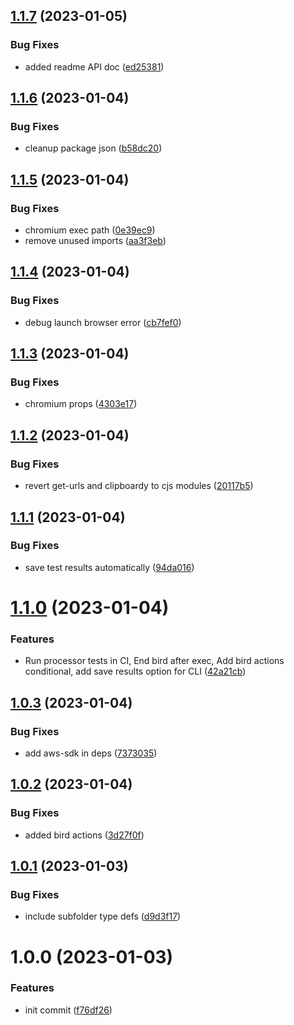 ## [1.1.7](https://github.com/Owloops/flybird/compare/v1.1.6...v1.1.7) (2023-01-05)


### Bug Fixes

* added readme API doc ([ed25381](https://github.com/Owloops/flybird/commit/ed25381c8d564e53ad3738b972c9d3b5a9a96883))

## [1.1.6](https://github.com/Owloops/flybird/compare/v1.1.5...v1.1.6) (2023-01-04)


### Bug Fixes

* cleanup package json ([b58dc20](https://github.com/Owloops/flybird/commit/b58dc206301d73e1fc84843b98ab1f4132b39faa))

## [1.1.5](https://github.com/Owloops/flybird/compare/v1.1.4...v1.1.5) (2023-01-04)


### Bug Fixes

* chromium exec path ([0e39ec9](https://github.com/Owloops/flybird/commit/0e39ec9617641b569ce60cadf6575c0012b49e1b))
* remove unused imports ([aa3f3eb](https://github.com/Owloops/flybird/commit/aa3f3eb11158f1a833c88e702bba878bb748eb0b))

## [1.1.4](https://github.com/Owloops/flybird/compare/v1.1.3...v1.1.4) (2023-01-04)


### Bug Fixes

* debug launch browser error ([cb7fef0](https://github.com/Owloops/flybird/commit/cb7fef0bcc40aeebac8e8053a5f330e039e69d47))

## [1.1.3](https://github.com/Owloops/flybird/compare/v1.1.2...v1.1.3) (2023-01-04)


### Bug Fixes

* chromium props ([4303e17](https://github.com/Owloops/flybird/commit/4303e1702b024955e4da3fd60b5a7697f827a4a0))

## [1.1.2](https://github.com/Owloops/flybird/compare/v1.1.1...v1.1.2) (2023-01-04)


### Bug Fixes

* revert get-urls and clipboardy to cjs modules ([20117b5](https://github.com/Owloops/flybird/commit/20117b527b0e12d732d3e71f34370ee8eb735089))

## [1.1.1](https://github.com/Owloops/flybird/compare/v1.1.0...v1.1.1) (2023-01-04)


### Bug Fixes

* save test results automatically ([94da016](https://github.com/Owloops/flybird/commit/94da01683edbfcd7c62e535032964ffdbd83663b))

# [1.1.0](https://github.com/Owloops/owloops-flybird/compare/v1.0.3...v1.1.0) (2023-01-04)


### Features

* Run processor tests in CI, End bird after exec, Add bird actions conditional, add save results option for CLI ([42a21cb](https://github.com/Owloops/owloops-flybird/commit/42a21cb9df4db12108fd8d3daea987f29a6101be))

## [1.0.3](https://github.com/Owloops/owloops-flybird/compare/v1.0.2...v1.0.3) (2023-01-04)


### Bug Fixes

* add aws-sdk in deps ([7373035](https://github.com/Owloops/owloops-flybird/commit/73730355a9c60e0ed2efb99a530926549e397dc7))

## [1.0.2](https://github.com/Owloops/owloops-flybird/compare/v1.0.1...v1.0.2) (2023-01-04)


### Bug Fixes

* added bird actions ([3d27f0f](https://github.com/Owloops/owloops-flybird/commit/3d27f0f90bdc3a8ca1ba412e63e8e1ac40fc570a))

## [1.0.1](https://github.com/Owloops/owloops-flybird/compare/v1.0.0...v1.0.1) (2023-01-03)


### Bug Fixes

* include subfolder type defs ([d9d3f17](https://github.com/Owloops/owloops-flybird/commit/d9d3f17b2c1c88904279bcafcf58c1d96c2194e1))

# 1.0.0 (2023-01-03)


### Features

* init commit ([f76df26](https://github.com/Owloops/owloops-flybird/commit/f76df26773a4afa180b97999f935ce004f58c3ed))
